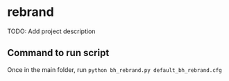 # rebrand
TODO: Add project description

## Command to run script
Once in the main folder, run `python bh_rebrand.py default_bh_rebrand.cfg`
